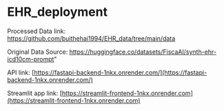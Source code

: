 # EHR_deployment
Processed Data link: https://github.com/buithehai1994/EHR_data/tree/main/data

Original Data Source: https://huggingface.co/datasets/FiscaAI/synth-ehr-icd10cm-prompt"

API link: [https://fastapi-backend-1nkx.onrender.com/](https://fastapi-backend-1nkx.onrender.com/)

Streamlit app link: [https://streamlit-frontend-1nkx.onrender.com](https://streamlit-frontend-1nkx.onrender.com)

